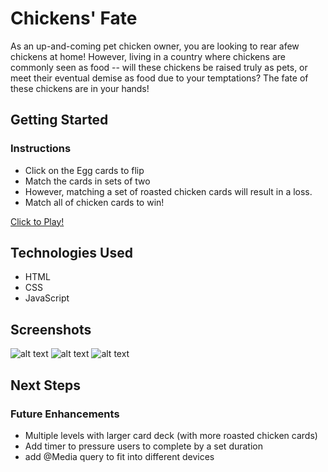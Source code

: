 # Chickens' Fate

As an up-and-coming pet chicken owner, you are looking to rear afew chickens at home! However, living in a country where chickens are commonly seen as food -- will these chickens be raised truly as pets, or meet their eventual demise as food due to your temptations? The fate of these chickens are in your hands!

## Getting Started

### Instructions

- Click on the Egg cards to flip
- Match the cards in sets of two
- However, matching a set of roasted chicken cards will result in a loss.
- Match all of chicken cards to win!

[Click to Play!](https://limcw20.github.io/chickens-fate/)

## Technologies Used

- HTML
- CSS
- JavaScript

## Screenshots

![alt text](https://github.com/limcw20/memory-game/blob/main/screenshots/game-start.jpg?raw=true)
![alt text](https://github.com/limcw20/memory-game/blob/main/screenshots/game-lose.jpg?raw=true)
![alt text](https://github.com/limcw20/memory-game/blob/main/screenshots/game-win.jpg?raw=true)

## Next Steps

### Future Enhancements

- Multiple levels with larger card deck (with more roasted chicken cards)
- Add timer to pressure users to complete by a set duration
- add @Media query to fit into different devices
